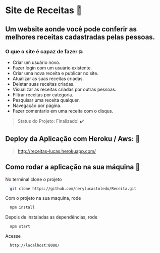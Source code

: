 # Site de Receitas :stew:


## Um website aonde você pode conferir as melhores receitas cadastradas pelas pessoas.


### O que o site é capaz de fazer 💥

- Criar um usuário novo.
- Fazer login com um usuário existente.
- Criar uma nova receita e publicar no site.
- Atualizar as suas receitas criadas.
- Deletar suas receitas criadas.
- Visualizar as receitas criadas por outras pessoas.
- Filtrar receitas por categoria.
- Pesquisar uma receita qualquer.
- Navegação por página.
- Fazer comentario em uma receita com o disqus.

> Status do Projeto: Finalizado! :heavy_check_mark:

## Deploy da Aplicação com Heroku / Aws: :dash:
> http://receitas-lucas.herokuapp.com/

## Como rodar a aplicação na sua máquina :rocket:
No terminal clone o projeto

```sh
  git clone https://github.com/nerylucastoledo/Receita.git
```

Com o projeto na sua maquina, rode

```sh
  npm install
```

Depois de instaladas as dependências, rode

```sh
  npm start
```

Acesse

```sh
  http://localhost:8080/
```

